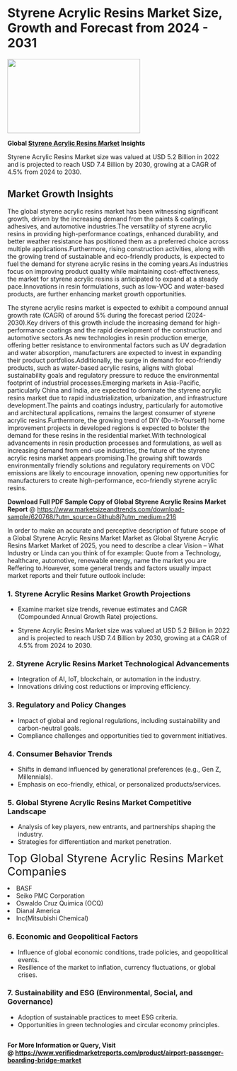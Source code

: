 <H1>Styrene Acrylic Resins Market Size, Growth and Forecast from 2024 - 2031</H1><img class="aligncenter size-medium wp-image-584254" src="https://thirdeyenews.in/wp-content/uploads/2024/09/Global-Market-Research-300x168.jpeg" alt="" width="300" height="168" /><p><strong>Global&nbsp;<a href="https://www.marketsizeandtrends.com/download-sample/620768/?utm_source=Github8j?utm_medium=216">Styrene Acrylic Resins Market</a> Insights</strong></p><p>Styrene Acrylic Resins Market size was valued at USD 5.2 Billion in 2022 and is projected to reach USD 7.4 Billion by 2030, growing at a CAGR of 4.5% from 2024 to 2030.</p><p><h2>Market Growth Insights</h2> <p>The global styrene acrylic resins market has been witnessing significant growth, driven by the increasing demand from the paints & coatings, adhesives, and automotive industries.The versatility of styrene acrylic resins in providing high-performance coatings, enhanced durability, and better weather resistance has positioned them as a preferred choice across multiple applications.Furthermore, rising construction activities, along with the growing trend of sustainable and eco-friendly products, is expected to fuel the demand for styrene acrylic resins in the coming years.As industries focus on improving product quality while maintaining cost-effectiveness, the market for styrene acrylic resins is anticipated to expand at a steady pace.Innovations in resin formulations, such as low-VOC and water-based products, are further enhancing market growth opportunities.</p> <p>The styrene acrylic resins market is expected to exhibit a compound annual growth rate (CAGR) of around 5% during the forecast period (2024-2030).Key drivers of this growth include the increasing demand for high-performance coatings and the rapid development of the construction and automotive sectors.As new technologies in resin production emerge, offering better resistance to environmental factors such as UV degradation and water absorption, manufacturers are expected to invest in expanding their product portfolios.Additionally, the surge in demand for eco-friendly products, such as water-based acrylic resins, aligns with global sustainability goals and regulatory pressure to reduce the environmental footprint of industrial processes.Emerging markets in Asia-Pacific, particularly China and India, are expected to dominate the styrene acrylic resins market due to rapid industrialization, urbanization, and infrastructure development.The paints and coatings industry, particularly for automotive and architectural applications, remains the largest consumer of styrene acrylic resins.Furthermore, the growing trend of DIY (Do-It-Yourself) home improvement projects in developed regions is expected to bolster the demand for these resins in the residential market.With technological advancements in resin production processes and formulations, as well as increasing demand from end-use industries, the future of the styrene acrylic resins market appears promising.The growing shift towards environmentally friendly solutions and regulatory requirements on VOC emissions are likely to encourage innovation, opening new opportunities for manufacturers to create high-performance, eco-friendly styrene acrylic resins.<p><span class=""><strong>Download Full PDF Sample Copy of Global Styrene Acrylic Resins Market Report</strong> @ <a href="https://www.marketsizeandtrends.com/download-sample/620768/?utm_source=Github8j?utm_medium=216" target="_blank">https://www.marketsizeandtrends.com/download-sample/620768/?utm_source=Github8j?utm_medium=216</a></span></p><p>In order to make an accurate and perceptive description of future scope of a Global&nbsp;Styrene Acrylic Resins Market Market as Global&nbsp;Styrene Acrylic Resins Market Market of 2025, you need to describe a clear Vision &ndash; What Industry or Linda can you think of for example: Quote from a Technology, healthcare, automotive, renewable energy, name the market you are Reffering to.However, some general trends and factors usually impact market reports and their future outlook include:</p><h3>1.&nbsp;<strong>Styrene Acrylic Resins Market Growth Projections</strong></h3><ul><li>Examine market size trends, revenue estimates and CAGR (Compounded Annual Growth Rate) projections.</li><li><p>Styrene Acrylic Resins Market size was valued at USD 5.2 Billion in 2022 and is projected to reach USD 7.4 Billion by 2030, growing at a CAGR of 4.5% from 2024 to 2030.</p></li></ul><h3>2.&nbsp;<strong>Styrene Acrylic Resins Market Technological Advancements</strong></h3><ul><li>Integration of AI, IoT, blockchain, or automation in the industry.</li><li>Innovations driving cost reductions or improving efficiency.</li></ul><h3>3.&nbsp;<strong>Regulatory and Policy Changes</strong></h3><ul><li>Impact of global and regional regulations, including sustainability and carbon-neutral goals.</li><li>Compliance challenges and opportunities tied to government initiatives.</li></ul><h3>4.&nbsp;<strong>Consumer Behavior Trends</strong></h3><ul><li>Shifts in demand influenced by generational preferences (e.g., Gen Z, Millennials).</li><li>Emphasis on eco-friendly, ethical, or personalized products/services.</li></ul><h3>5.&nbsp;<strong>Global Styrene Acrylic Resins Market Competitive Landscape</strong></h3><ul><li>Analysis of key players, new entrants, and partnerships shaping the industry.</li><li>Strategies for differentiation and market penetration.</li></ul><p data-pm-slice="1 1 []"><span style="color: inherit; font-family: inherit; font-size: 25px;">Top Global Styrene Acrylic Resins Market Companies</span></p><div class="" data-test-id=""><p><li>BASF</li><li> Seiko PMC Corporation</li><li> Oswaldo Cruz Quimica (OCQ)</li><li> Dianal America</li><li> Inc(Mitsubishi Chemical)</li></p></div><h3>6.&nbsp;<strong>Economic and Geopolitical Factors</strong></h3><ul><li>Influence of global economic conditions, trade policies, and geopolitical events.</li><li>Resilience of the market to inflation, currency fluctuations, or global crises.</li></ul><h3>7.&nbsp;<strong>Sustainability and ESG (Environmental, Social, and Governance)</strong></h3><ul><li>Adoption of sustainable practices to meet ESG criteria.</li><li>Opportunities in green technologies and circular economy principles.</li></ul><h2><strong style="font-size: 14px;">For More Information or Query, Visit @&nbsp;</strong><a style="background-color: #ffffff; font-size: 14px;" href="https://www.marketsizeandtrends.com/report/styrene-acrylic-resins-market/" target="_blank">https://www.verifiedmarketreports.com/product/airport-passenger-boarding-bridge-market</a></h2>